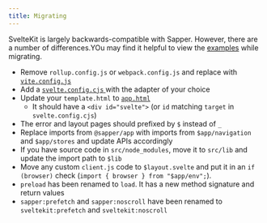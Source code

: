 ```yaml
---
title: Migrating
---
```


SvelteKit is largely backwards-compatible with Sapper. However, there are a number of differences.YOu may find it helpful to view the [examples](https://github.com/sveltejs/kit/tree/master/examples) while migrating.

- Remove `rollup.config.js` or `webpack.config.js` and replace with [`vite.config.js`](https://github.com/sveltejs/kit/blob/master/packages/create-svelte/template/vite.config.js)
- Add a [`svelte.config.cjs` ](https://github.com/sveltejs/kit/blob/master/packages/create-svelte/template/svelte.config.cjs) with the adapter of your choice
- Update your `template.html` to [`app.html`](https://github.com/sveltejs/kit/blob/master/packages/create-svelte/template/src/app.html)
  - It should have a `<div id="svelte">` (or `id` matching `target` in `svelte.config.cjs`)
- The error and layout pages should prefixed by `$` instead of `_`
- Replace imports from `@sapper/app` with imports from `$app/navigation` and `$app/stores` and update APIs accordingly
- If you have source code in `src/node_modules`, move it to `src/lib` and update the import path to `$lib`
- Move any custom `client.js` code to `$layout.svelte` and put it in an `if (browser)` check (`import { browser } from "$app/env";`).
- `preload` has been renamed to `load`. It has a new method signature and return values
- `sapper:prefetch` and `sapper:noscroll` have been renamed to `sveltekit:prefetch` and `sveltekit:noscroll`
